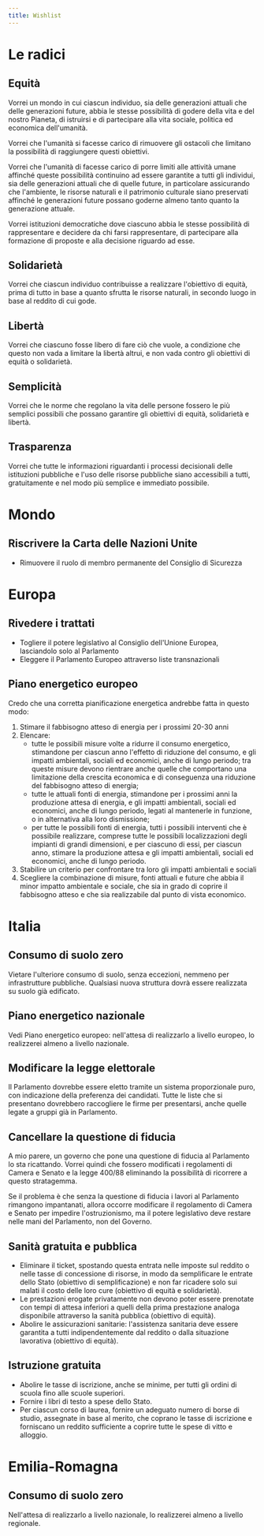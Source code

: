 ```yaml
---
title: Wishlist
---
```


# Le radici

## Equità

Vorrei un mondo in cui ciascun individuo,
sia delle generazioni attuali che delle generazioni future,
abbia le stesse possibilità di godere della vita e del nostro Pianeta,
di istruirsi e
di partecipare alla vita sociale, politica ed economica dell'umanità.

Vorrei che l'umanità si facesse carico di rimuovere gli ostacoli che limitano la possibilità di raggiungere questi obiettivi.

Vorrei che l'umanità di facesse carico di porre limiti alle attività umane affinché queste possibilità
continuino ad essere garantite a tutti gli individui,
sia delle generazioni attuali che di quelle future,
in particolare assicurando che l'ambiente, le risorse naturali e il patrimonio culturale siano preservati
affinché le generazioni future possano goderne almeno tanto quanto la generazione attuale.

Vorrei istituzioni democratiche dove ciascuno abbia le stesse possibilità
di rappresentare e decidere da chi farsi rappresentare,
di partecipare alla formazione di proposte e alla decisione riguardo ad esse.

## Solidarietà

Vorrei che ciascun individuo contribuisse a realizzare l'obiettivo di equità,
prima di tutto in base a quanto sfrutta le risorse naturali,
in secondo luogo in base al reddito di cui gode.

## Libertà

Vorrei che ciascuno fosse libero di fare ciò che vuole,
a condizione che questo non vada a limitare la libertà altrui,
e non vada contro gli obiettivi di equità o solidarietà.

## Semplicità

Vorrei che le norme che regolano la vita delle persone fossero le più semplici possibili
che possano garantire gli obiettivi di equità, solidarietà e libertà.

## Trasparenza

Vorrei che tutte le informazioni riguardanti
i processi decisionali delle istituzioni pubbliche
e l'uso delle risorse pubbliche
siano accessibili a tutti,
gratuitamente e nel modo più semplice e immediato possibile.

# Mondo

## Riscrivere la Carta delle Nazioni Unite

- Rimuovere il ruolo di membro permanente del Consiglio di Sicurezza

# Europa

## Rivedere i trattati

- Togliere il potere legislativo al Consiglio dell'Unione Europea, lasciandolo solo al Parlamento
- Eleggere il Parlamento Europeo attraverso liste transnazionali

## Piano energetico europeo

Credo che una corretta pianificazione energetica andrebbe fatta in questo modo:

1. Stimare il fabbisogno atteso di energia per i prossimi 20-30 anni
2. Elencare:
   - tutte le possibili misure volte a ridurre il consumo energetico,
    stimandone per ciascun anno l'effetto di riduzione del consumo,
    e gli impatti ambientali, sociali ed economici, anche di lungo periodo;
    tra queste misure devono rientrare anche quelle che comportano
    una limitazione della crescita economica
    e di conseguenza una riduzione del fabbisogno atteso di energia;
   - tutte le attuali fonti di energia,
    stimandone per i prossimi anni la produzione attesa di energia,
    e gli impatti ambientali, sociali ed economici, anche di lungo periodo,
    legati al mantenerle in funzione,
    o in alternativa alla loro dismissione;
   - per tutte le possibili fonti di energia,
    tutti i possibili interventi che è possibile realizzare,
    comprese tutte le possibili localizzazioni degli impianti di grandi dimensioni,
    e per ciascuno di essi, per ciascun anno,
    stimare la produzione attesa
    e gli impatti ambientali, sociali ed economici, anche di lungo periodo.
3. Stabilire un criterio per confrontare tra loro gli impatti ambientali e sociali
4. Scegliere la combinazione di misure, fonti attuali e future
   che abbia il minor impatto ambientale e sociale,
   che sia in grado di coprire il fabbisogno atteso
   e che sia realizzabile dal punto di vista economico.

# Italia

## Consumo di suolo zero

Vietare l'ulteriore consumo di suolo,
senza eccezioni, nemmeno per infrastrutture pubbliche.
Qualsiasi nuova struttura dovrà essere realizzata su suolo già edificato.

## Piano energetico nazionale

Vedi Piano energetico europeo: nell'attesa di realizzarlo a livello europeo, lo realizzerei almeno a livello nazionale.

## Modificare la legge elettorale

Il Parlamento dovrebbe essere eletto tramite un sistema proporzionale puro,
con indicazione della preferenza dei candidati.
Tutte le liste che si presentano dovrebbero raccogliere le firme per presentarsi,
anche quelle legate a gruppi già in Parlamento.

## Cancellare la questione di fiducia

A mio parere, un governo che pone una questione di fiducia al Parlamento lo sta ricattando.
Vorrei quindi che fossero modificati i regolamenti di Camera e Senato e la legge 400/88
eliminando la possibilità di ricorrere a questo stratagemma.

Se il problema è che senza la questione di fiducia i lavori al Parlamento rimangono impantanati,
allora occorre modificare il regolamento di Camera e Senato per impedire l'ostruzionismo,
ma il potere legislativo deve restare nelle mani del Parlamento, non del Governo.

## Sanità gratuita e pubblica

- Eliminare il ticket, spostando questa entrata nelle imposte sul reddito o nelle tasse di concessione di risorse,
  in modo da semplificare le entrate dello Stato (obiettivo di semplificazione)
  e non far ricadere solo sui malati il costo delle loro cure (obiettivo di equità e solidarietà).
- Le prestazioni erogate privatamente non devono poter essere prenotate con tempi di attesa
  inferiori a quelli della prima prestazione analoga disponibile attraverso la sanità pubblica
  (obiettivo di equità).
- Abolire le assicurazioni sanitarie:
  l'assistenza sanitaria deve essere garantita a tutti
  indipendentemente dal reddito o dalla situazione lavorativa (obiettivo di equità).

## Istruzione gratuita

- Abolire le tasse di iscrizione, anche se minime, per tutti gli ordini di scuola fino alle scuole superiori.
- Fornire i libri di testo a spese dello Stato.
- Per ciascun corso di laurea, fornire un adeguato numero di borse di studio,
  assegnate in base al merito, che coprano le tasse di iscrizione
  e forniscano un reddito sufficiente a coprire tutte le spese di vitto e alloggio.

# Emilia-Romagna

## Consumo di suolo zero

Nell'attesa di realizzarlo a livello nazionale, lo realizzerei almeno a livello regionale.
